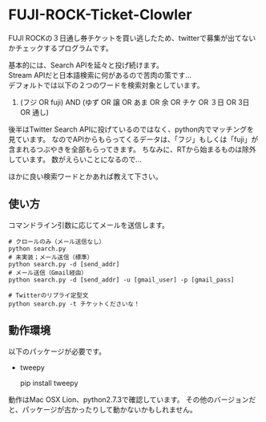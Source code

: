 FUJI-ROCK-Ticket-Clowler
========================

FUJI ROCKの３日通し券チケットを買い逃したため、twitterで募集が出てないかチェックするプログラムです。

基本的には、Search APIを延々と投げ続けます。  
Stream APIだと日本語検索に何があるので苦肉の策です…  
デフォルトでは以下の２つのワードを検索対象としています。

1. (フジ OR fuji) AND (ゆず OR 譲 OR あま OR 余 OR チケ OR ３日 OR 3日 OR 通し)

後半はTwitter Search APIに投げているのではなく、python内でマッチングを見ています。
なのでAPIからもらってくるデータは、「フジ」もしくは「fuji」が含まれるつぶやきを全部もらってきます。
ちなみに、RTから始まるものは除外しています。
数がえらいことになるので…

ほかに良い検索ワードとかあれば教えて下さい。


使い方
------
コマンドライン引数に応じてメールを送信します。

    # クロールのみ（メール送信なし）
    python search.py
    # 未実装；メール送信（標準）
    python search.py -d [send_addr]
    # メール送信（Gmail経由）
    python search.py -d [send_addr] -u [gmail_user] -p [gmail_pass]
    
    # Twitterのリプライ定型文
    python search.py -t チケットくださいな！
    

動作環境
--------
以下のパッケージが必要です。

+ tweepy

    pip install tweepy

動作はMac OSX Lion、python2.7.3で確認しています。
その他のバージョンだと、パッケージが古かったりして動かないかもしれません。
